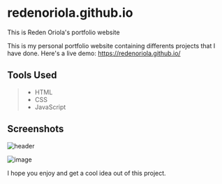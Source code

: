 # redenoriola.github.io
This is Reden Oriola's portfolio website

This is my personal portfolio website containing differents projects that I have done.
Here's a live demo: https://redenoriola.github.io/

## Tools Used

> * HTML
> * CSS
> * JavaScript

## Screenshots

![header](https://dl.dropboxusercontent.com/s/n32b506pgyeu4va/portfolio-website%20%281%29.png)

![image](https://dl.dropboxusercontent.com/s/tmhwztxgjz2bj9k/portfolio-website%20%282%29.png)

I hope you enjoy and get a cool idea out of this project.
